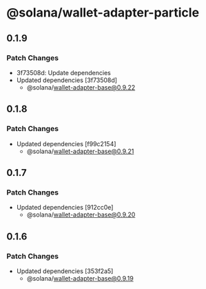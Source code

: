 # @solana/wallet-adapter-particle

## 0.1.9

### Patch Changes

-   3f73508d: Update dependencies
-   Updated dependencies [3f73508d]
    -   @solana/wallet-adapter-base@0.9.22

## 0.1.8

### Patch Changes

-   Updated dependencies [f99c2154]
    -   @solana/wallet-adapter-base@0.9.21

## 0.1.7

### Patch Changes

-   Updated dependencies [912cc0e]
    -   @solana/wallet-adapter-base@0.9.20

## 0.1.6

### Patch Changes

-   Updated dependencies [353f2a5]
    -   @solana/wallet-adapter-base@0.9.19
